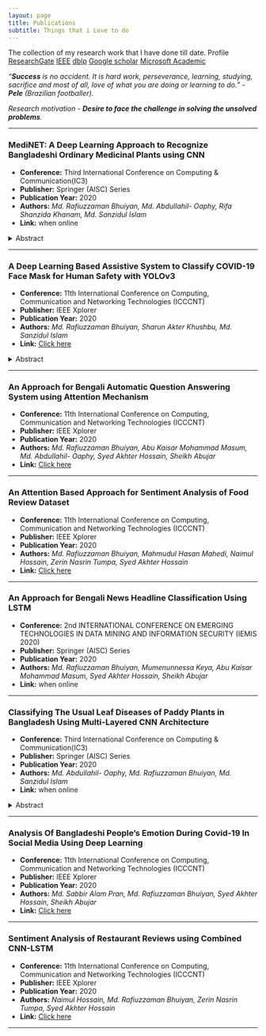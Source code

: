 ```yaml
---
layout: page
title: Publications
subtitle: Things that i Love to do
---
```


The collection of my research work that I have done till date. Profile [ResearchGate](https://www.researchgate.net/profile/Md_Bhuiyan52) [IEEE](https://ieeexplore.ieee.org/author/37088532848) [dblp](https://dblp.org/pid/276/8741.html) [Google scholar](https://scholar.google.com/citations?user=vKbKsA8AAAAJ&hl=en)
[Microsoft Academic](https://academic.microsoft.com/author/3094476699/publication/search?q=Md.%20Rafiuzzaman%20Bhuiyan&qe=Composite(AA.AuId%253D3094476699)&f=&orderBy=0&paperId=3093818734)

*“**Success** is no accident. It is hard work, perseverance, learning, studying, sacrifice and most of all, love of what you are doing or learning to do.” - **Pele** (Brazilian footballer).*

*Research motivation - **Desire to face the challenge in solving the unsolved problems**.*

---
### MediNET: A Deep Learning Approach to Recognize Bangladeshi Ordinary Medicinal Plants using CNN
- **Conference:** Third International Conference on Computing & Communication(IC3)
- **Publisher:** Springer (AISC) Series 
- **Publication Year:** 2020
- **Authors:** _Md. Rafiuzzaman Bhuiyan, Md. Abdullahil- Oaphy, Rifa Shanzida Khanam, Md. Sanzidul Islam_ 
- **Link:** when online 
<details>
  <summary>Abstract</summary>
  <p>Medicine is the only thing by which we use where we feel bad condition of our body physical and mental illness. Most of medicines made of specific plants from our nature. These plants are also known as a medicinal plant. All the traditional Bangladeshi medical systems namely Ayurveda, Unani , Homeopathy prominently use medicinal plants. So, it is important to classify the right plant for medical preparation. The ability of identify these plants automatically is need in recent days. For this we proposed a renowned algorithm called Convolutional neural network for recognizing the plants from leaf image. Our algorithm got 84.58% accuracy. We developed this by us. We believe that in future the individuals who don’t distinguish medicinal plants they will recognize using this methodology.</p>
</details>

***

### A Deep Learning Based Assistive System to Classify COVID-19 Face Mask for Human Safety with YOLOv3
- **Conference:** 11th International Conference on Computing, Communication and Networking Technologies (ICCCNT)
- **Publisher:** IEEE Xplorer
- **Publication Year:** 2020
- **Authors:** _Md. Rafiuzzaman Bhuiyan, Sharun Akter Khushbu, Md. Sanzidul Islam_ 
- **Link:** [Click here](https://ieeexplore.ieee.org/document/9225384)
<details>
  <summary>Abstract</summary>
  <p>Computer vision learning pay a high attention due to global pandemic COVID-19 to enhance public health service. During the fatality, tiny object detection is a more challenging task of computer vision, as it recruits the pair of classification and detection beneath of video illustration. Compared to other
object detection deep neural networks demonstrated a helpful object detection with a superior achievement that is Face mask
detection. However, accession with YOLOv3 covered by an exclusive topic which through certainly happening natural disease
people get advantage. Added with face mask detection performed well by the YOLOv3 where it measures real time performance
regarding a powerful GPU. whereas computation power with low memory YOLO darknet command sufficient for real time
manner. Regarding the paper section below we have attained that people who wear face masks or not, its trained by the face
mask image and non face mask image. Under the experimental conditions, real time video data that finalized over detection,
localization and recognition. Experimental results that show average loss 0.0713 and 0.0676 after training 4000 epochs. After
training 4000 epochs mAP score is 0.96. This unique approach of face mask visualization system attained noticeable output which
has 96% classification and detection accuracy.
  </p>
</details>

***

### An Approach for Bengali Automatic Question Answering System using Attention Mechanism
- **Conference:** 11th International Conference on Computing, Communication and Networking Technologies (ICCCNT)
- **Publisher:** IEEE Xplorer
- **Publication Year:** 2020
- **Authors:** _Md. Rafiuzzaman Bhuiyan, Abu Kaisar Mohammad Masum, Md. Abdullahil- Oaphy, Syed Akhter Hossain, Sheikh Abujar_
- **Link:** [Click here](https://ieeexplore.ieee.org/document/9225264)

***

### An Attention Based Approach for Sentiment Analysis of Food Review Dataset
- **Conference:** 11th International Conference on Computing, Communication and Networking Technologies (ICCCNT)
- **Publisher:** IEEE Xplorer
- **Publication Year:** 2020
- **Authors:** _Md. Rafiuzzaman Bhuiyan, Mahmudul Hasan Mahedi, Naimul Hossain, Zerin Nasrin Tumpa, Syed Akhter Hossain_
- **Link:** [Click here](https://ieeexplore.ieee.org/document/9225637)

***

### An Approach for Bengali News Headline Classification Using LSTM
- **Conference:** 2nd INTERNATIONAL CONFERENCE ON EMERGING TECHNOLOGIES IN DATA MINING AND INFORMATION SECURITY (IEMIS 2020)
- **Publisher:** Springer (AISC) Series 
- **Publication Year:**  2020
- **Authors:** _Md. Rafiuzzaman Bhuiyan, Mumenunnessa Keya, Abu Kaisar Mohammad Masum, Syed Akhter Hossain, Sheikh Abujar_
- **Link:** when online 

***

### Classifying The Usual Leaf Diseases of Paddy Plants in Bangladesh Using Multi-Layered CNN Architecture
- **Conference:** Third International Conference on Computing & Communication(IC3)
- **Publisher:** Springer (AISC) Series 
- **Publication Year:** 2020
- **Authors:** _Md. Abdullahil- Oaphy, Md. Rafiuzzaman Bhuiyan, Md. Sanzidul Islam_ 
- **Link:** when online 
<details>
  <summary>Abstract</summary>
  <p>More than 130 million people in Bangladesh depends on riceas  their  main  food.  Half  of  the  employment  of  the  rural  area  and  theagricultural GDP of Bangladesh depends on rice production. Nearly morethan 10 million farmer families cultivate rice in Bangladesh. Almost 10% of rice cultivation is depreciated by different types of rice plant diseasescaused by pests This is the reason why we worked on detecting rice plant(Oryza sativa)disease  by  visual  observation(images). 3265  images  ofrice plant disease have been collected for this study which belongs to 4classes: Hispa, Brown Spot, Leaf Blast and the healthy ones. The imagesof diseased leaf are collected from rice fields. We have used a pre-trainedmodel for classification and extracting features.By using this model wegot a incentive results with the accuracy rate of 93.21%. </p>
  </details>

***

### Analysis Of Bangladeshi People’s Emotion During Covid-19 In Social Media Using Deep Learning
- **Conference:** 11th International Conference on Computing, Communication and Networking Technologies (ICCCNT)
- **Publisher:** IEEE Xplorer
- **Publication Year:** 2020
- **Authors:** _Md. Sabbir Alam Pran, Md. Rafiuzzaman Bhuiyan, Syed Akhter Hossain, Sheikh Abujar_
- **Link:** [Click here](https://ieeexplore.ieee.org/document/9225500)

***

### Sentiment Analysis of Restaurant Reviews using Combined CNN-LSTM
- **Conference:** 11th International Conference on Computing, Communication and Networking Technologies (ICCCNT)
- **Publisher:** IEEE Xplorer
- **Publication Year:** 2020
- **Authors:** _Naimul Hossain, Md. Rafiuzzaman Bhuiyan, Zerin Nasrin Tumpa, Syed Akhter Hossain_
- **Link:** [Click here](https://ieeexplore.ieee.org/document/9225328)

***

